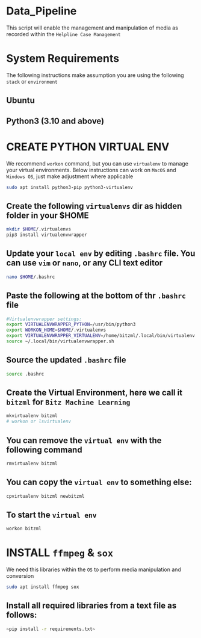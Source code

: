 # Data_Pipeline
This script will enable the management and manipulation of media as recorded within the `Helpline Case Management`

# System Requirements

The following instructions make assumption you are using the following `stack` or `environment`
## Ubuntu
## Python3 (3.10 and above)

# CREATE PYTHON VIRTUAL ENV

We recommend `workon` command, but you can use `virtualenv` to manage your virtual environments. Below instructions can work on `MacOS` and `Windows OS`, just make adjustment where applicable

```sh
sudo apt install python3-pip python3-virtualenv
```

## Create the following `virtualenvs` dir as hidden folder in your $HOME

```sh
mkdir $HOME/.virtualenvs
pip3 install virtualenvwrapper
```

## Update your `local env` by editing `.bashrc` file. You can use `vim` or `nano`, or any CLI text editor

```sh
nano $HOME/.bashrc
```
		
## Paste the following at the bottom of thr `.bashrc` file

```sh
#Virtualenvwrapper settings:
export VIRTUALENVWRAPPER_PYTHON=/usr/bin/python3
export WORKON_HOME=$HOME/.virtualenvs
export VIRTUALENVWRAPPER_VIRTUALENV=/home/bitzml/.local/bin/virtualenv
source ~/.local/bin/virtualenvwrapper.sh
```

## Source the updated `.bashrc` file

```sh
source .bashrc
```

## Create the Virtual Environment, here we call it `bitzml` for `Bitz Machine Learning`

```sh
mkvirtualenv bitzml
# workon or lsvirtualenv
```

## You can remove the `virtual env` with the following command
```sh
rmvirtualenv bitzml
```

## You can copy the `virtual env` to something else:
```sh
cpvirtualenv bitzml newbitzml
```
## To start the `virtual env`

```sh
workon bitzml
```

# INSTALL `ffmpeg` & `sox`
We need this libraries within the `OS` to perform media manipulation and conversion

```sh
sudo apt install ffmpeg sox
```

## Install all required libraries from a text file as follows:

```sh
~pip install -r requirements.txt~
```
